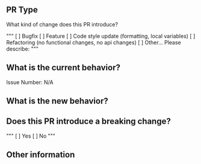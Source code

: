 ## PR Type
What kind of change does this PR introduce?

<!-- Please check the one that applies to this PR using "x". -->
"""
[ ] Bugfix
[ ] Feature
[ ] Code style update (formatting, local variables)
[ ] Refactoring (no functional changes, no api changes)
[ ] Other... Please describe:
"""

## What is the current behavior?
<!-- Please describe the current behavior that you are modifying, or link to a relevant issue. -->

Issue Number: N/A


## What is the new behavior?


## Does this PR introduce a breaking change?
"""
[ ] Yes
[ ] No
"""

<!-- If this PR contains a breaking change, please describe the impact and migration path for existing applications below. -->


## Other information
